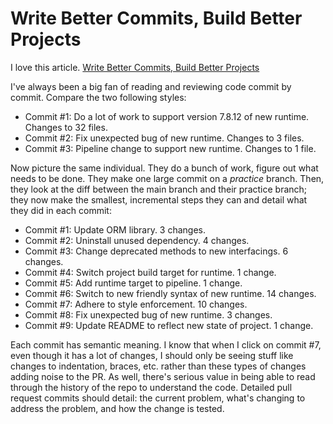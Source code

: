 # Write Better Commits, Build Better Projects

I love this article. [Write Better Commits, Build Better
Projects](https://github.blog/2022-06-30-write-better-commits-build-better-projects/)

I've always been a big fan of reading and reviewing code commit by
commit. Compare the two following styles:

* Commit #1: Do a lot of work to support version 7.8.12 of new runtime.
  Changes to 32 files.
* Commit #2: Fix unexpected bug of new runtime. Changes to 3 files.
* Commit #3: Pipeline change to support new runtime. Changes to 1 file.

Now picture the same individual. They do a bunch of work, figure out
what needs to be done. They make one large commit on a *practice*
branch. Then, they look at the diff between the main branch and their
practice branch; they now make the smallest, incremental steps they can
and detail what they did in each commit:

* Commit #1: Update ORM library. 3 changes.
* Commit #2: Uninstall unused dependency. 4 changes.
* Commit #3: Change deprecated methods to new interfacings. 6 changes.
* Commit #4: Switch project build target for runtime. 1 change.
* Commit #5: Add runtime target to pipeline. 1 change.
* Commit #6: Switch to new friendly syntax of new runtime. 14 changes.
* Commit #7: Adhere to style enforcement. 10 changes.
* Commit #8: Fix unexpected bug of new runtime. 3 changes.
* Commit #9: Update README to reflect new state of project. 1 change.

Each commit has semantic meaning. I know that when I click on commit #7,
even though it has a lot of changes, I should only be seeing stuff like
changes to indentation, braces, etc. rather than these types of changes
adding noise to the PR. As well, there's serious value in being able to
read through the history of the repo to understand the code. Detailed
pull request commits should detail: the current problem, what's changing
to address the problem, and how the change is tested.
